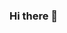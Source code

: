 ### Hi there 👋

<!--
**RexSplode/RexSplode** is a ✨ _special_ ✨ repository because its `README.md` (this file) appears on your GitHub profile.

Here are some ideas to get you started:

- 🔭 I’m currently working on some interesting projects
- 🌱 I’m currently learning AWS and k8s
- 👯 I’m looking to collaborate on nothing at the moment
- 🤔 I’m looking for help with certification
- 💬 Ask me about java, kotlin.
- 📫 How to reach me: prove me you can find it on your own
- ⚡ Fun fact: this repo is created as task in a learning course
-->

